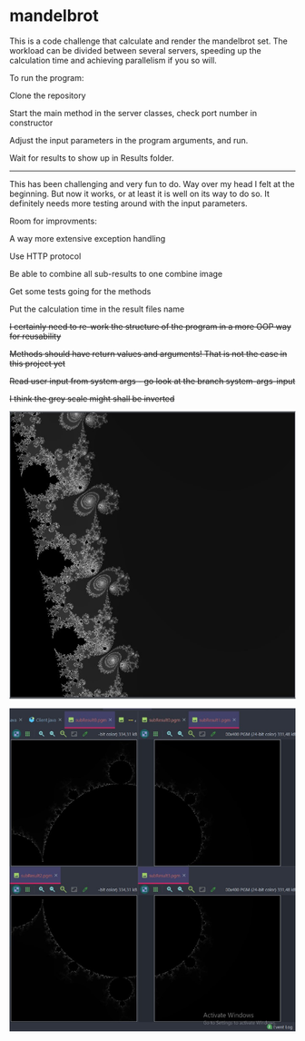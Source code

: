 # mandelbrot
This is a code challenge that calculate and render the mandelbrot set. The workload can be divided between several servers, speeding up the calculation time and achieving parallelism if you so will. 

To run the program:

Clone the repository

Start the main method in the server classes, check port number in constructor

Adjust the input parameters in the program arguments, and run. 

Wait for results to show up in Results folder. 

----------------
This has been challenging and very fun to do. Way over my head I felt at the beginning. But now it works, or at least it is well on its way to do so. It definitely needs more testing around with the input parameters.  


Room for improvments: 

A way more extensive exception handling

Use HTTP protocol

Be able to combine all sub-results to one combine image

Get some tests going for the methods

Put the calculation time in the result files name

~~I certainly need to re-work the structure of the program in a more OOP way for reusability~~ 

~~Methods should have return values and arguments! That is not the case in this project yet~~

~~Read user input from system args - go look at the branch system-args-input~~

~~I think the grey scale might shall be inverted~~







![screenshot](Results/NiceZoom.jpg)


![screenshot](Results/ScreenShot.jpg)

